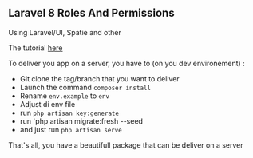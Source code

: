 ## Laravel 8 Roles And Permissions

Using Laravel/UI, Spatie and other

The tutorial [here](https://hdtuto.com/article/laravel-8-spatie-roles-and-permissions-tutorial)

To deliver you app on a server, you have to (on you dev environement) :

  * Git clone the tag/branch that you want to deliver
  * Launch the command `composer install`
  * Rename `env.example` to `env`
  * Adjust di env file
  * run `php artisan key:generate`
  * run `php artisan migrate:fresh --seed
  * and just run `php artisan serve`

That's all, you have a beautifull package that can be deliver on a server 
